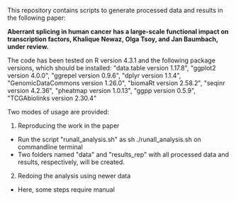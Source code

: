 This repository contains scripts to generate processed data and results in the following paper:

**Aberrant splicing in human cancer has a large-scale functional impact on transcription factors, Khalique Newaz, Olga Tsoy, and Jan Baumbach, under review.**

The code has been tested on R version 4.3.1 and the following package versions, which should be installed: "data.table version 1.17.8", "ggplot2 version 4.0.0", "ggrepel version 0.9.6", "dplyr version 1.1.4", "GenomicDataCommons version 1.26.0", "biomaRt  version 2.58.2", "seqinr version 4.2.36", "pheatmap version 1.0.13", "ggpp version 0.5.9", "TCGAbiolinks version 2.30.4"

Two modes of usage are provided:

1. Reproducing the work in the paper
- Run the script "runall_analysis.sh" as sh ./runall_analysis.sh on commandline terminal
- Two folders named "data" and "results_rep" with all processed data and results, respectively, will be created.
  
2. Redoing the analysis using newer data
- Here, some steps require manual 


